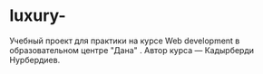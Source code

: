 # luxury-
Учебный проект для практики на курсе Web development  в образовательном центре "Дана" . Автор курса — Кадырберди Нурбердиев.
